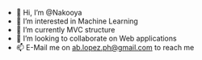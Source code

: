 - 👋 Hi, I’m @Nakooya
- 👀 I’m interested in Machine Learning
- 🌱 I’m currently MVC structure 
- 💞️ I’m looking to collaborate on Web applications
- 📫 E-Mail me on ab.lopez.ph@gmail.com to reach me

<!---
Nakooya/Nakooya is a ✨ special ✨ repository because its `README.md` (this file) appears on your GitHub profile.
You can click the Preview link to take a look at your changes.
--->
